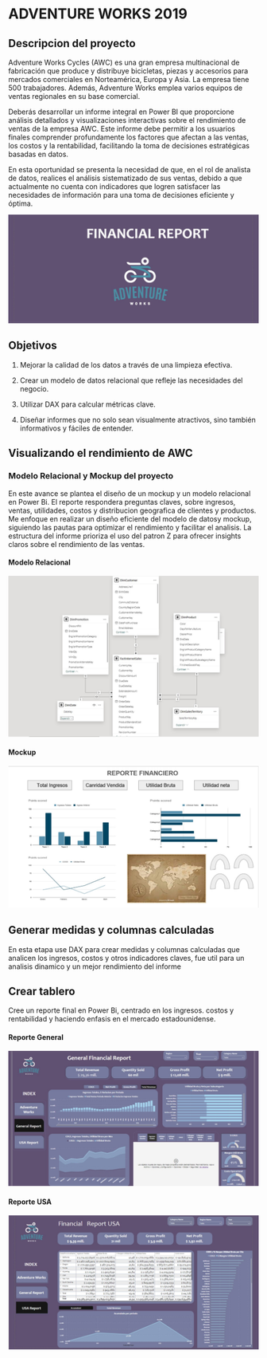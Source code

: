# ADVENTURE WORKS 2019
## Descripcion del proyecto
Adventure Works Cycles (AWC) es una gran empresa multinacional de fabricación que produce y distribuye bicicletas, piezas y accesorios para mercados comerciales en Norteamérica, Europa y Asia. La empresa tiene 500 trabajadores. Además, Adventure Works emplea varios equipos de ventas regionales en su base comercial.

Deberás desarrollar un informe integral en Power BI que proporcione análisis detallados y visualizaciones interactivas sobre el rendimiento de ventas de la empresa AWC. Este informe debe permitir a los usuarios finales comprender profundamente los factores que afectan a las ventas, los costos y la rentabilidad, facilitando la toma de decisiones estratégicas basadas en datos.

En esta oportunidad se presenta la necesidad de que, en el rol de analista de datos, realices el análisis sistematizado de sus ventas, debido a que actualmente no cuenta con indicadores que logren satisfacer las necesidades de información para una toma de decisiones eficiente y óptima.

![Logo empresa](https://github.com/Calvarez0312/PIM3_PowerBI/blob/main/Imagenes%20Adventure%20Works/Logo%20Empresa.jpg)

## Objetivos
  1. Mejorar la calidad de los datos a través de una limpieza efectiva.

  2. Crear un modelo de datos relacional que refleje las necesidades del negocio.

  3. Utilizar DAX para calcular métricas clave.

  4. Diseñar informes que no solo sean visualmente atractivos, sino también informativos y fáciles de entender.

## Visualizando el rendimiento de AWC
### Modelo Relacional y Mockup del proyecto
En este avance se plantea el diseño de un mockup y un modelo relacional en Power Bi. El reporte respondera preguntas claves, sobre
ingresos, ventas, utilidades, costos y distribucion geografica de clientes y productos.
Me enfoque en realizar un diseño eficiente del modelo de datosy mockup, siguiendo las pautas para optimizar el rendimiento y facilitar el analisis. La estructura del informe prioriza el uso del patron Z para ofrecer insights claros sobre el rendimiento de las ventas.

#### Modelo Relacional
![Modelo relacional](https://github.com/Calvarez0312/PIM3_PowerBI/blob/main/Imagenes%20Adventure%20Works/Modelo%20Relacional.jpg)

#### Mockup
![Mockup](https://github.com/Calvarez0312/PIM3_PowerBI/blob/main/Imagenes%20Adventure%20Works/Mockup.jpg)

## Generar medidas y columnas calculadas
En esta etapa use DAX para crear medidas y columnas calculadas que analicen los ingresos, costos y otros indicadores claves, 
fue util para un analisis dinamico y un mejor rendimiento del informe

## Crear tablero
Cree un reporte final en Power Bi, centrado en los ingresos. costos y rentabilidad y haciendo enfasis en el mercado estadounidense.

#### Reporte General
![Reporte General](https://github.com/Calvarez0312/PIM3_PowerBI/blob/main/Imagenes%20Adventure%20Works/Report%20General.jpg)

#### Reporte USA
![Reporte USA](https://github.com/Calvarez0312/PIM3_PowerBI/blob/main/Imagenes%20Adventure%20Works/Report%20USA.jpg)

